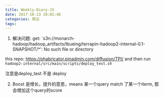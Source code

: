 ```yaml
---
title: Weekly-Diary-15
date: 2017-10-23 20:01:46
categories: 周记
tags:
---
```


1. 解决问题:
get: `s3n://monarch-hadoop/hadoop_artifacts/lbueing/terrapin-hadoop2-internal-0.1-SNAPSHOT/*': No such file or directory

this repo: https://phabricator.pinadmin.com/diffusion/TPI/
and then run `hadoop2-internal/src/main/scripts/deploy_test.sh`

注意是deploy_test 不是 deploy

2. Boost 是增长，提升的意思，means 某一个query match 了某一个iterm, 那会增加这个query的score


